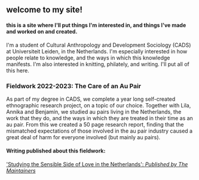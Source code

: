 ## welcome to my site!
#### this is a site where I'll put things I'm interested in, and things I've made and worked on and created. 
I'm a student of Cultural Anthropology and Development Sociology (CADS) at Universiteit Leiden, in the Netherlands. I'm especially interested in how people relate to knowledge, and the ways in which this knowledge manifests. I'm also interested in knitting, philately, and writing. I'll put all of this here. 

### Fieldwork 2022-2023: The Care of an Au Pair
As part of my degree in CADS, we complete a year long self-created ethnographic research project, on a topic of our choice. Together with Lila, Annika and Benjamín, we studied au pairs living in the Netherlands, the work that they do, and the ways in which they are treated in their time as an au pair. From this we created a 50 page research report, finding that the mismatched expectations of those involved in the au pair industry caused a great deal of harm for everyone involved (but mainly au pairs). 
#### Writing published about this fieldwork:
['Studying the Sensible Side of Love in the Netherlands': *Published by The Maintainers*](https://themaintainers.org/studying-the-sensible-side-of-love-in-the-netherlands/)

